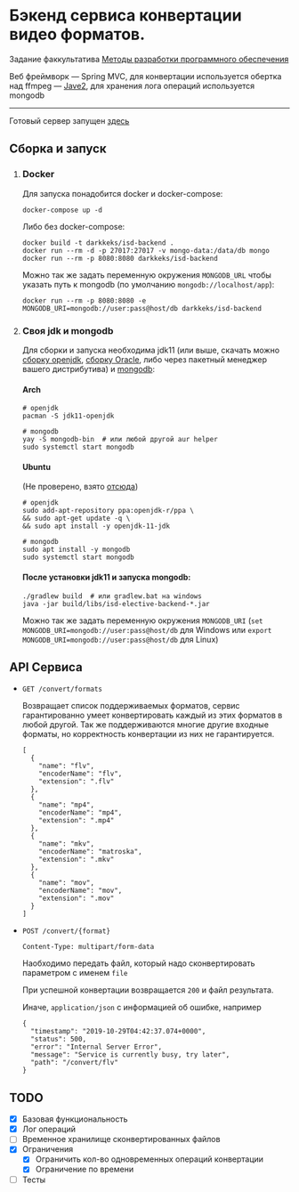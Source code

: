 # Бэкенд сервиса конвертации видео форматов.

Задание факкультатива [Методы разработки программного обеспечения](http://wiki.cs.hse.ru/ISDElective)

Веб фреймворк &mdash; Spring MVC, для конвертации используется обертка над ffmpeg &mdash; [Jave2](https://github.com/a-schild/jave2), для хранения лога операций используется mongodb

---

Готовый сервер запущен [здесь](https://isd.darkkeks.live/convert)

## Сборка и запуск

1. ### Docker
    Для запуска понадобится docker и docker-compose:
    ```shell script
    docker-compose up -d
    ```
    
    Либо без docker-compose:
    
    ```shell script
    docker build -t darkkeks/isd-backend .
    docker run --rm -d -p 27017:27017 -v mongo-data:/data/db mongo
    docker run --rm -p 8080:8080 darkkeks/isd-backend
    ```
    
    Можно так же задать переменную окружения `MONGODB_URL` чтобы указать путь к mongodb (по умолчанию `mongodb://localhost/app`):
    
    ```shell script
    docker run --rm -p 8080:8080 -e MONGODB_URI=mongodb://user:pass@host/db darkkeks/isd-backend
    ```

2. ### Своя jdk и mongodb

    Для сборки и запуска необходима jdk11 (или выше, скачать можно [сборку openjdk](https://jdk.java.net/java-se-ri/11), [сборку Oracle](https://www.oracle.com/technetwork/java/javase/downloads/jdk11-downloads-5066655.html), либо через пакетный менеджер вашего дистрибутива) и [mongodb](https://www.mongodb.com/download-center/community):
    #### Arch
    ```shell script
    # openjdk
    pacman -S jdk11-openjdk 
   
    # mongodb
    yay -S mongodb-bin  # или любой другой aur helper
    sudo systemctl start mongodb 
    ```
    #### Ubuntu
    (Не проверено, взято [отсюда](https://stackoverflow.com/a/52950746))
    ```shell script
    # openjdk
    sudo add-apt-repository ppa:openjdk-r/ppa \
    && sudo apt-get update -q \
    && sudo apt install -y openjdk-11-jdk
    
    # mongodb
    sudo apt install -y mongodb
    sudo systemctl start mongodb
    ```
    
    #### После установки jdk11 и запуска mongodb:
    ```shell script
    ./gradlew build  # или gradlew.bat на windows
    java -jar build/libs/isd-elective-backend-*.jar
    ```
    
    Можно так же задать переменную окружения `MONGODB_URI` (`set MONGODB_URI=mongodb://user:pass@host/db` для Windows или `export MONGODB_URI=mongodb://user:pass@host/db` для Linux)

## API Сервиса

-   `GET /convert/formats`
    
    Возвращает список поддерживаемых форматов, сервис гарантированно умеет конвертировать каждый из этих форматов в любой другой.
    Так же поддерживаются многие другие входные форматы, но корректность конвертации из них не гарантируется.
    
    ```json5
    [
      {
        "name": "flv",
        "encoderName": "flv",
        "extension": ".flv"
      },
      {
        "name": "mp4",
        "encoderName": "mp4",
        "extension": ".mp4"
      },
      {
        "name": "mkv",
        "encoderName": "matroska",
        "extension": ".mkv"
      },
      {
        "name": "mov",
        "encoderName": "mov",
        "extension": ".mov"
      }
    ]
    ```   

-   `POST /convert/{format}`

    `Content-Type: multipart/form-data`
    
    Наобходимо передать файл, который надо сконвертировать параметром с именем `file`
    
    При успешной конвертации возвращается `200` и файл результата.
    
    Иначе, `application/json` с информацией об ошибке, например
    
    ```json5
    {
      "timestamp": "2019-10-29T04:42:37.074+0000",
      "status": 500,
      "error": "Internal Server Error",
      "message": "Service is currently busy, try later",
      "path": "/convert/flv"
    }
    ``` 

## TODO
- [X] Базовая функциональность
- [X] Лог операций
- [ ] Временное хранилище сконвертированных файлов
- [X] Ограничения
    - [X] Ограничить кол-во одновременных операций конвертации
    - [X] Ограничение по времени
- [ ] Тесты 